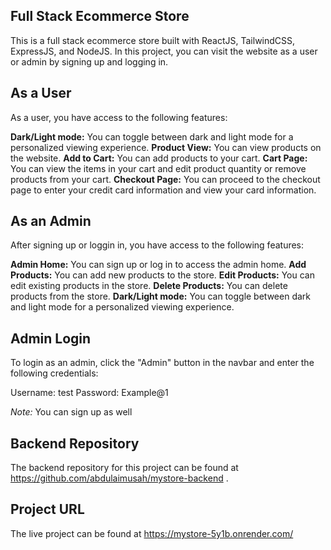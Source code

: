 ## Full Stack Ecommerce Store
This is a full stack ecommerce store built with ReactJS, TailwindCSS, ExpressJS, and NodeJS. In this project, you can visit the website as a user or admin by signing up and logging in.

## As a User
As a user, you have access to the following features:

**Dark/Light mode:** You can toggle between dark and light mode for a personalized viewing experience.
**Product View:** You can view products on the website.
**Add to Cart:** You can add products to your cart.
**Cart Page:** You can view the items in your cart and edit product quantity or remove products from your cart.
**Checkout Page:** You can proceed to the checkout page to enter your credit card information and view your card information.


## As an Admin
After signing up or loggin in, you have access to the following features:


**Admin Home:** You can sign up or log in to access the admin home.
**Add Products:** You can add new products to the store.
**Edit Products:** You can edit existing products in the store.
**Delete Products:** You can delete products from the store.
**Dark/Light mode:** You can toggle between dark and light mode for a personalized viewing experience.


## Admin Login
To login as an admin, click the "Admin" button in the navbar and enter the following credentials:

Username: test
Password: Example@1

*Note:* You can sign up as well

## Backend Repository
The backend repository for this project can be found at https://github.com/abdulaimusah/mystore-backend .

## Project URL
The live project can be found at https://mystore-5y1b.onrender.com/